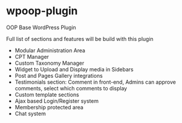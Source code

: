 # wpoop-plugin
 OOP Base WordPress Plugin

Full list of sections and features will be build with this plugin

* Modular Administration Area
* CPT Manager
* Custom Taxonomy Manager
* Widget to Upload and Display media in Sidebars
* Post and Pages Gallery integrations
* Testimonials section: Comment in front-end, Admins can approve comments, select which comments to display
* Custom template sections
* Ajax based Login/Register system
* Membership protected area
* Chat system
